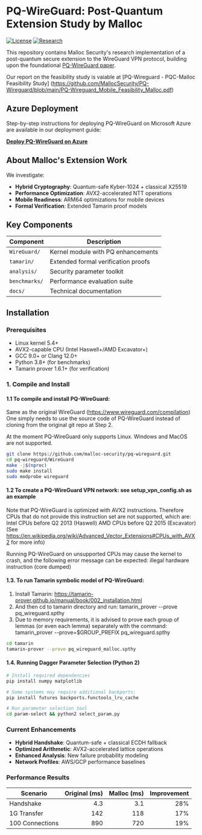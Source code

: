 # PQ-WireGuard: Post-Quantum Extension Study by Malloc

[![License](https://img.shields.io/badge/License-Apache_2.0-blue.svg)](LICENSE)
[![Research](https://img.shields.io/badge/Research-Post--Quantum-brightgreen)](https://eprint.iacr.org/2020/379.pdf)

This repository contains Malloc Security's research implementation of a post-quantum secure extension to the WireGuard VPN protocol, building upon the foundational [PQ-WireGuard paper](https://eprint.iacr.org/2020/379.pdf).

Our report on the feasibility study is vaiable at [PQ-Wireguard - PQC-Malloc Feasibility Study] (https://github.com/MallocSecurity/PQ-Wireguard/blob/main/PQ-Wireguard_Mobile_Feasibility_Malloc.pdf)

## Azure Deployment

Step-by-step instructions for deploying PQ-WireGuard on Microsoft Azure are available in our deployment guide:

[**Deploy PQ-WireGuard on Azure**](https://github.com/MallocSecurity/PQ-Wireguard/blob/main/deploy-pq-wireguard-azure.md)


## About Malloc's Extension Work

We investigate:
- **Hybrid Cryptography**: Quantum-safe Kyber-1024 + classical X25519
- **Performance Optimization**: AVX2-accelerated NTT operations
- **Mobile Readiness**: ARM64 optimizations for mobile devices
- **Formal Verification**: Extended Tamarin proof models

## Key Components

| Component | Description |
|-----------|-------------|
| `WireGuard/` | Kernel module with PQ enhancements |
| `tamarin/` | Extended formal verification proofs |
| `analysis/` | Security parameter toolkit |
| `benchmarks/` | Performance evaluation suite |
| `docs/` | Technical documentation |

## Installation

### Prerequisites
- Linux kernel 5.4+
- AVX2-capable CPU (Intel Haswell+/AMD Excavator+)
- GCC 9.0+ or Clang 12.0+
- Python 3.8+ (for benchmarks)
- Tamarin prover 1.6.1+ (for verification)


### 1. Compile and Install
#### 1.1 To compile and install PQ-WireGuard:
 Same as the original WireGuard (https://www.wireguard.com/compilation)
One simply needs to use the source code of PQ-WireGuard instead of cloning from the original
git repo at Step 2.

 At the moment PQ-WireGuard only supports Linux. Windows and MacOS are not supported.

   ```bash
  git clone https://github.com/malloc-security/pq-wireguard.git
  cd pq-wireguard/WireGuard
  make -j$(nproc)
  sudo make install
  sudo modprobe wireguard
  ```

#### 1.2 To create a PQ-WireGuard VPN network: see setup_vpn_config.sh as an example
Note that PQ-WireGuard is optimized with AVX2 instructions. Therefore CPUs that do not provide
this instruction set are not supported, which are:
        Intel CPUs before Q2 2013 (Haswell)
        AMD CPUs before Q2 2015 (Excavator)
    (See https://en.wikipedia.org/wiki/Advanced_Vector_Extensions#CPUs_with_AVX2 for more info)

Running PQ-WireGuard on unsupported CPUs may cause the kernel to crash, and the following error
    message can be expected: illegal hardware instruction (core dumped)

#### 1.3. To run Tamarin symbolic model of PQ-WireGuard:
1. Install Tamarin: https://tamarin-prover.github.io/manual/book/002_installation.html
2. And then cd to tamarin directory and run: tamarin_prover --prove pq_wireguard.spthy
3. Due to memory requirements, it is advised to prove each group of lemmas (or even each lemma)
    separately with the command: tamarin_prover --prove=$GROUP_PREFIX pq_wireguard.spthy
```bash 
cd tamarin
tamarin-prover --prove pq_wireguard_malloc.spthy
```

#### 1.4. Running Dagger Parameter Selection (Python 2)

```bash
# Install required dependencies
pip install numpy matplotlib

# Some systems may require additional backports:
pip install futures backports.functools_lru_cache

# Run parameter selection tool
cd param-select && python2 select_param.py
```
  
### Current Enhancements

- **Hybrid Handshake**: Quantum-safe + classical ECDH fallback  
- **Optimized Arithmetic**: AVX2-accelerated lattice operations  
- **Enhanced Analysis**: New failure probability modeling  
- **Network Profiles**: AWS/GCP performance baselines  

### Performance Results

| Scenario           | Original (ms) | Malloc (ms) | Improvement |
|--------------------|--------------:|------------:|------------:|
| Handshake          | 4.3           | 3.1         | 28%         |
| 1G Transfer        | 142           | 118         | 17%         |
| 100 Connections    | 890           | 720         | 19%         |

